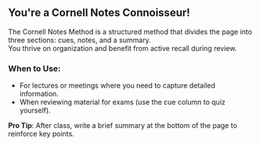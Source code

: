 ## **You're a Cornell Notes Connoisseur!**  

The Cornell Notes Method is a structured method that divides the page into three sections: cues, notes, and a summary.  
You thrive on organization and benefit from active recall during review.  

### When to Use:  
- For lectures or meetings where you need to capture detailed information.  
- When reviewing material for exams (use the cue column to quiz yourself).  

**Pro Tip**: After class, write a brief summary at the bottom of the page to reinforce key points.
